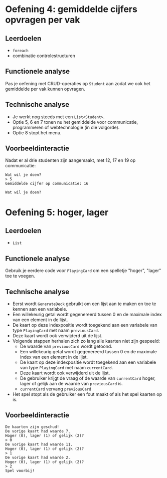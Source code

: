 # Oefening 4: gemiddelde cijfers opvragen per vak

## Leerdoelen

* `foreach`
* combinatie controlestructuren

## Functionele analyse

Pas je oefening met CRUD-operaties op `Student` aan zodat we ook het gemiddelde per vak kunnen opvragen.

## Technische analyse

- Je werkt nog steeds met een `List<Student>`.
- Optie 5, 6 en 7 tonen nu het gemiddelde voor communicatie, programmeren of webtechnologie (in die volgorde).
- Optie 8 stopt het menu.

## Voorbeeldinteractie
Nadat er al drie studenten zijn aangemaakt, met 12, 17 en 19 op communicatie:

```text
Wat wil je doen?
> 5
Gemiddelde cijfer op communicatie: 16

Wat wil je doen?
```

# Oefening 5: hoger, lager

## Leerdoelen

* `List`

## Functionele analyse

Gebruik je eerdere code voor `PlayingCard` om een spelletje "hoger", "lager" toe te voegen.

## Technische analyse

- Eerst wordt `GenerateDeck` gebruikt om een lijst aan te maken en toe te kennen aan een variabele.
- Een willekeurig getal wordt gegenereerd tussen 0 en de maximale index van een element in de lijst.
- De kaart op deze indexpositie wordt toegekend aan een variabele van type `PlayingCard` met naam `previousCard`.
- Deze kaart wordt ook verwijderd uit de lijst.
- Volgende stappen herhalen zich zo lang alle kaarten niet zijn gespeeld:
  - De waarde van `previousCard` wordt getoond.
  - Een willekeurig getal wordt gegenereerd tussen 0 en de maximale index van een element in de lijst.
  - De kaart op deze indexpositie wordt toegekend aan een variabele van type `PlayingCard` met naam `currentCard`.
  - Deze kaart wordt ook verwijderd uit de lijst.
  - De gebruiker krijgt de vraag of de waarde van `currentCard` hoger, lager of gelijk aan de waarde van `previousCard` is.
  - `currentCard` vervang `previousCard`
- Het spel stopt als de gebruiker een fout maakt of als het spel kaarten op is.

## Voorbeeldinteractie

```text
De kaarten zijn geschud!
De vorige kaart had waarde 7.
Hoger (0), lager (1) of gelijk (2)?
> 0
De vorige kaart had waarde 11.
Hoger (0), lager (1) of gelijk (2)?
> 1
De vorige kaart had waarde 2.
Hoger (0), lager (1) of gelijk (2)?
> 2
Spel voorbij!
```
